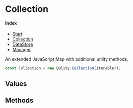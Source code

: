 
# Collection

#### Index
* [Start](https://github.com/QSmally/Qulity/blob/master/Documentation/Index.md)
* [Collection](https://github.com/QSmally/Qulity/blob/master/Documentation/Collection.md)
* [DataStore](https://github.com/QSmally/Qulity/blob/master/Documentation/DataStore.md)
* [Manager](https://github.com/QSmally/Qulity/blob/master/Documentation/Manager.md)

An extended JavaScript Map with additional utility methods.
```js
const Collection = new Qulity.Collection(Iterable?);
```

## Values

## Methods
